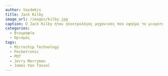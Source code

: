 ```yaml
---
author: Vasdekis
title: Jack Kilby
image_url: /images/kilby.jpg
caption: Ο Jack Kilby ήταν ηλεκτρολόγος μηχανικός που εφηύρε το μικροτσιπ. Μέσω αυτού, σχεδίασε και δημιούργησε την πρώτη αριθμομηχανή σε μέγεθος τσέπης, που ονομάζεται "Pocketronic". Εφηύρε, επίσης, τον θερμικό εκτυπωτή που χρησιμοποιείται στα Portable Data Terminals (PDT).
categories:
  - Βιογραφία 
  - Ορισμός 
tags:
  - Microchip Technology
  - Pocketronic
  - PDT
  - Jerry Merryman
  - James Van Tassel
---
```

